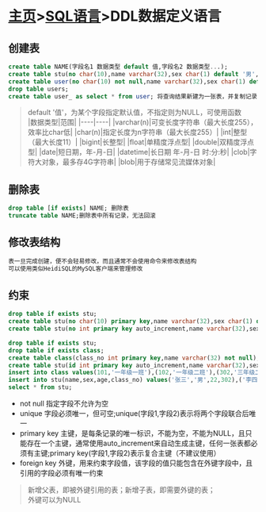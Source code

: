 # [主页](../README.md)>[SQL语言](SQL语言.md)>DDL数据定义语言

## 创建表
```SQL
create table NAME(字段名1 数据类型 default 值,字段名2 数据类型...);
create table stu(no char(10),name varchar(32),sex char(1) default '男',age int,email varchar(255));
create table user(no char(10) not null,name varchar(32),sex char(1) default '男',age int,email varchar(255),create_time datetime default now());
drop table users;
create table user_ as select * from user; 将查询结果新建为一张表，并复制记录
```
>default '值'，为某个字段指定默认值，不指定则为NULL，可使用函数  
|数据类型|范围|
|----|----|
|varchar(n)|可变长度字符串（最大长度255），效率比char低|
|char(n)|指定长度为n字符串（最大长度255）|
|int|整型（最大长度11）|
|bigint|长整型|
|float|单精度浮点型|
|double|双精度浮点型|
|date|短日期，年-月-日|
|datetime|长日期 年-月-日 时:分:秒|
|clob|字符大对象，最多存4G字符串|
|blob|用于存储常见流媒体对象|

## 删除表
```SQL
drop table [if exists] NAME; 删除表
truncate table NAME;删除表中所有记录，无法回滚
```
## 修改表结构
```SQL
表一旦完成创建，便不会轻易修改，而且通常不会使用命令来修改表结构
可以使用类似HeidiSQL的MySQL客户端来管理修改
```
## 约束
```SQL
drop table if exists stu;
create table stu(no char(10) primary key,name varchar(32),sex char(1) default '男',age int,email varchar(255));
create table stu(no int primary key auto_increment,name varchar(32),sex char(1) default '男',age int,email varchar(255));

drop table if exists stu;
drop table if exists class;
create table class(class_no int primary key,name varchar(32) not null);
create table stu(id int primary key auto_increment,name varchar(32),sex char(1) not null,age int not null,class_no int not null,foreign key(class_no) references class(class_no));
insert into class values(101,'一年级一班'),(102,'一年级二班'),(302,'三年级二班');
insert into stu(name,sex,age,class_no) values('张三','男',22,302),('李四','男',14,101),('王五','女',16,102);
select * from stu;

```
- not null 指定字段不允许为空
- unique 字段必须唯一，但可空;unique(字段1,字段2)表示将两个字段联合后唯一
- primary key 主键，是每条记录的唯一标识，不能为空，不能为NULL，且只能存在一个主键，通常使用auto_increment来自动生成主键，任何一张表都必须有主键;primary key(字段1,字段2)表示复合主键（不建议使用）
- foreign key 外键，用来约束字段值，该字段的值只能包含在外键字段中，且引用的字段必须有唯一约束
>新增父表，即被外键引用的表；新增子表，即需要外键的表；  
>外键可以为NULL